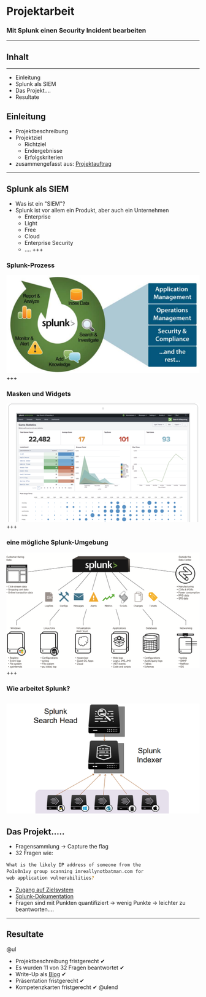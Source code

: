 # Projektarbeit
### Mit Splunk einen Security Incident bearbeiten
---
## Inhalt
---
* Einleitung
* Splunk als SIEM
* Das Projekt....
* Resultate
## Einleitung
* Projektbeschreibung
* Projektziel
  * Richtziel
  * Endergebnisse
  * Erfolgskriterien
* zusammengefasst aus: [Projektauftrag](https://www.dropbox.com/s/yvdk3uvz6mm6o99/Projektbeschreibung.pdf?dl=0)
---
## Splunk als SIEM
* Was ist ein "SIEM"?
* Splunk ist vor allem ein Produkt, aber auch ein Unternehmen
  * Enterprise
  * Light
  * Free
  * Cloud
  * Enterprise Security
  * ....
+++
### Splunk-Prozess
![Splunk-Process](assets/img/splunk_process.png)
+++
### Masken und Widgets
![Splunk-Overview](assets/img/splunk_overwiev.png)
+++
### eine mögliche Splunk-Umgebung
![Splunk_Enviroment](assets/img/splunk_enviroment.png)
+++
### Wie arbeitet Splunk?
![Splunk_Forwarder](assets/img/splunk_forwarder.png) 
<br>
---
## Das Projekt.....
* Fragensammlung -> Capture the flag
* 32 Fragen wie: 
```Bash
What is the likely IP address of someone from the 
Po1s0n1vy group scanning imreallynotbatman.com for 
web application vulnerabilities?
```
* [Zugang auf Zielsystem](https://splunk.stoerchl.ch:8000/de-DE/account/login?return_to=%2Fde-DE%2F)
* [Splunk-Dokumentation](https://docs.splunk.com/Documentation/Splunk) 
* Fragen sind mit Punkten quantifiziert -> wenig Punkte -> leichter zu beantworten....
---
## Resultate
@ul
* Projektbeschreibung fristgerecht &#10004;
* Es wurden 11 von 32 Fragen beantwortet &#10004;
* Write-Up als [Blog](https://jaeflo.github.io/2018/analyse-securityincident-with-splunk/) &#10004;
* Pr&auml;sentation fristgerecht &#10004;
* Kompetenzkarten fristgerecht &#10004;
@ulend